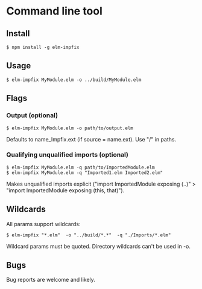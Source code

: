 # Command line tool

## Install
```
$ npm install -g elm-impfix
```

## Usage

```
$ elm-impfix MyModule.elm -o ../build/MyModule.elm
```

## Flags
### Output (optional)

```
$ elm-impfix MyModule.elm -o path/to/output.elm
```

Defaults to name_Impfix.ext (if source = name.ext). Use "/" in paths.

### Qualifying unqualified imports (optional)
```
$ elm-impfix MyModule.elm -q path/to/ImportedModule.elm
$ elm-impfix MyModule.elm -q "Imported1.elm Imported2.elm"
```

Makes unqualified imports explicit ("import ImportedModule exposing (..)" > "import ImportedModule exposing (this, that)").

## Wildcards

All params support wildcards:

```
$ elm-impfix "*.elm"  -o "../build/*.*"  -q "./Imports/*.elm"
```

Wildcard params must be quoted. Directory wildcards can't be used in -o.

## Bugs

Bug reports are welcome and likely.

